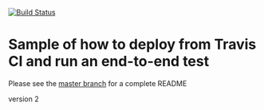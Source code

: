 [![Build Status](https://travis-ci.org/GoogleCloudPlatform/continuous-deployment-demo.svg)](https://travis-ci.org/GoogleCloudPlatform/continuous-deployment-demo)

# Sample of how to deploy from Travis CI and run an end-to-end test

Please see the [master branch](https://github.com/googlecloudplatform/continuous-deployment-demo) for a complete README

version 2
